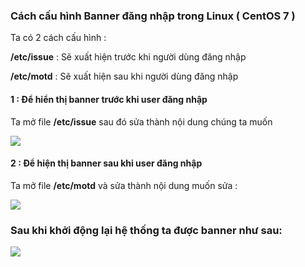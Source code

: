 ### Cách cấu hình Banner đăng nhập trong Linux ( CentOS 7 )

Ta có 2 cách cấu hình :
  
  **/etc/issue** : Sẽ xuất hiện trước khi người dùng đăng nhập
  
  **/etc/motd** : Sẽ xuất hiện sau khi người dùng đăng nhập

#### 1 : Để hiển thị banner trước khi user đăng nhập

Ta mở file **/etc/issue** sau đó sửa thành nội dung chúng ta muốn 

<img src="https://github.com/vjnkvt/Images/blob/master/issue.PNG">

#### 2 : Để hiện thị banner sau khi user đăng nhập

Ta mở file **/etc/motd** và sửa thành nội dung muốn sửa :

<img src="https://github.com/vjnkvt/Images/blob/master/motd.PNG">


### Sau khi khởi động lại hệ thống ta được banner như sau: 

<img src="https://github.com/vjnkvt/Images/blob/master/banner.PNG">
